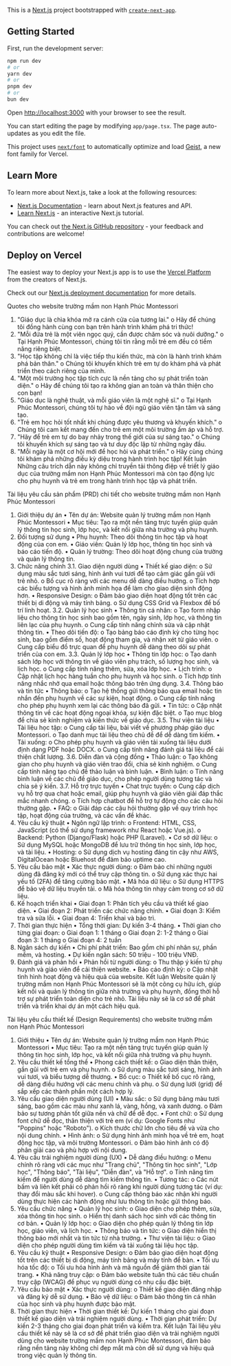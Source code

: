 This is a [Next.js](https://nextjs.org) project bootstrapped with [`create-next-app`](https://nextjs.org/docs/app/api-reference/cli/create-next-app).

## Getting Started

First, run the development server:

```bash
npm run dev
# or
yarn dev
# or
pnpm dev
# or
bun dev
```

Open [http://localhost:3000](http://localhost:3000) with your browser to see the result.

You can start editing the page by modifying `app/page.tsx`. The page auto-updates as you edit the file.

This project uses [`next/font`](https://nextjs.org/docs/app/building-your-application/optimizing/fonts) to automatically optimize and load [Geist](https://vercel.com/font), a new font family for Vercel.

## Learn More

To learn more about Next.js, take a look at the following resources:

- [Next.js Documentation](https://nextjs.org/docs) - learn about Next.js features and API.
- [Learn Next.js](https://nextjs.org/learn) - an interactive Next.js tutorial.

You can check out [the Next.js GitHub repository](https://github.com/vercel/next.js) - your feedback and contributions are welcome!

## Deploy on Vercel

The easiest way to deploy your Next.js app is to use the [Vercel Platform](https://vercel.com/new?utm_medium=default-template&filter=next.js&utm_source=create-next-app&utm_campaign=create-next-app-readme) from the creators of Next.js.

Check out our [Next.js deployment documentation](https://nextjs.org/docs/app/building-your-application/deploying) for more details.




Quotes cho website trường mầm non Hạnh Phúc Montessori
1.	"Giáo dục là chìa khóa mở ra cánh cửa của tương lai."
o	Hãy để chúng tôi đồng hành cùng con bạn trên hành trình khám phá tri thức!
2.	"Mỗi đứa trẻ là một viên ngọc quý, cần được chăm sóc và nuôi dưỡng."
o	Tại Hạnh Phúc Montessori, chúng tôi tin rằng mỗi trẻ em đều có tiềm năng riêng biệt.
3.	"Học tập không chỉ là việc tiếp thu kiến thức, mà còn là hành trình khám phá bản thân."
o	Chúng tôi khuyến khích trẻ em tự do khám phá và phát triển theo cách riêng của mình.
4.	"Một môi trường học tập tích cực là nền tảng cho sự phát triển toàn diện."
o	Hãy để chúng tôi tạo ra không gian an toàn và thân thiện cho con bạn!
5.	"Giáo dục là nghệ thuật, và mỗi giáo viên là một nghệ sĩ."
o	Tại Hạnh Phúc Montessori, chúng tôi tự hào về đội ngũ giáo viên tận tâm và sáng tạo.
6.	"Trẻ em học hỏi tốt nhất khi chúng được yêu thương và khuyến khích."
o	Chúng tôi cam kết mang đến cho trẻ em một môi trường ấm áp và hỗ trợ.
7.	"Hãy để trẻ em tự do bay nhảy trong thế giới của sự sáng tạo."
o	Chúng tôi khuyến khích sự sáng tạo và tư duy độc lập từ những ngày đầu.
8.	"Mỗi ngày là một cơ hội mới để học hỏi và phát triển."
o	Hãy cùng chúng tôi khám phá những điều kỳ diệu trong hành trình học tập!
Kết luận
Những câu trích dẫn này không chỉ truyền tải thông điệp về triết lý giáo dục của trường mầm non Hạnh Phúc Montessori mà còn tạo động lực cho phụ huynh và trẻ em trong hành trình học tập và phát triển.




Tài liệu yêu cầu sản phẩm (PRD) chi tiết cho website trường mầm non Hạnh Phúc Montessori
1. Giới thiệu dự án
•	Tên dự án: Website quản lý trường mầm non Hạnh Phúc Montessori
•	Mục tiêu: Tạo ra một nền tảng trực tuyến giúp quản lý thông tin học sinh, lớp học, và kết nối giữa nhà trường và phụ huynh.
2. Đối tượng sử dụng
•	Phụ huynh: Theo dõi thông tin học tập và hoạt động của con em.
•	Giáo viên: Quản lý lớp học, thông tin học sinh và báo cáo tiến độ.
•	Quản lý trường: Theo dõi hoạt động chung của trường và quản lý thông tin.
3. Chức năng chính
3.1. Giao diện người dùng
•	Thiết kế giao diện: 
o	Sử dụng màu sắc tươi sáng, hình ảnh vui tươi để tạo cảm giác gần gũi với trẻ nhỏ.
o	Bố cục rõ ràng với các menu dễ dàng điều hướng.
o	Tích hợp các biểu tượng và hình ảnh minh họa để làm cho giao diện sinh động hơn.
•	Responsive Design: 
o	Đảm bảo giao diện hoạt động tốt trên các thiết bị di động và máy tính bảng.
o	Sử dụng CSS Grid và Flexbox để bố trí linh hoạt.
3.2. Quản lý học sinh
•	Thông tin cá nhân: 
o	Tạo form nhập liệu cho thông tin học sinh bao gồm tên, ngày sinh, lớp học, và thông tin liên lạc của phụ huynh.
o	Cung cấp tính năng chỉnh sửa và cập nhật thông tin.
•	Theo dõi tiến độ: 
o	Tạo bảng báo cáo định kỳ cho từng học sinh, bao gồm điểm số, hoạt động tham gia, và nhận xét từ giáo viên.
o	Cung cấp biểu đồ trực quan để phụ huynh dễ dàng theo dõi sự phát triển của con em.
3.3. Quản lý lớp học
•	Thông tin lớp học: 
o	Tạo danh sách lớp học với thông tin về giáo viên phụ trách, số lượng học sinh, và lịch học.
o	Cung cấp tính năng thêm, sửa, xóa lớp học.
•	Lịch trình: 
o	Cập nhật lịch học hàng tuần cho phụ huynh và học sinh.
o	Tích hợp tính năng nhắc nhở qua email hoặc thông báo trên ứng dụng.
3.4. Thông báo và tin tức
•	Thông báo: 
o	Tạo hệ thống gửi thông báo qua email hoặc tin nhắn đến phụ huynh về các sự kiện, hoạt động.
o	Cung cấp tính năng cho phép phụ huynh xem lại các thông báo đã gửi.
•	Tin tức: 
o	Cập nhật thông tin về các hoạt động ngoại khóa, sự kiện đặc biệt.
o	Tạo mục blog để chia sẻ kinh nghiệm và kiến thức về giáo dục.
3.5. Thư viện tài liệu
•	Tài liệu học tập: 
o	Cung cấp tài liệu, bài viết về phương pháp giáo dục Montessori.
o	Tạo danh mục tài liệu theo chủ đề để dễ dàng tìm kiếm.
•	Tải xuống: 
o	Cho phép phụ huynh và giáo viên tải xuống tài liệu dưới định dạng PDF hoặc DOCX.
o	Cung cấp tính năng đánh giá tài liệu để cải thiện chất lượng.
3.6. Diễn đàn và cộng đồng
•	Thảo luận: 
o	Tạo không gian cho phụ huynh và giáo viên trao đổi, chia sẻ kinh nghiệm.
o	Cung cấp tính năng tạo chủ đề thảo luận và bình luận.
•	Bình luận: 
o	Tính năng bình luận về các chủ đề giáo dục, cho phép người dùng tương tác và chia sẻ ý kiến.
3.7. Hỗ trợ trực tuyến
•	Chat trực tuyến: 
o	Cung cấp dịch vụ hỗ trợ qua chat hoặc email, giúp phụ huynh và giáo viên giải đáp thắc mắc nhanh chóng.
o	Tích hợp chatbot để hỗ trợ tự động cho các câu hỏi thường gặp.
•	FAQ: 
o	Giải đáp các câu hỏi thường gặp về quy trình học tập, hoạt động của trường, và các vấn đề khác.
4. Yêu cầu kỹ thuật
•	Ngôn ngữ lập trình: 
o	Frontend: HTML, CSS, JavaScript (có thể sử dụng framework như React hoặc Vue.js).
o	Backend: Python (Django/Flask) hoặc PHP (Laravel).
•	Cơ sở dữ liệu: 
o	Sử dụng MySQL hoặc MongoDB để lưu trữ thông tin học sinh, lớp học, và tài liệu.
•	Hosting: 
o	Sử dụng dịch vụ hosting đáng tin cậy như AWS, DigitalOcean hoặc Bluehost để đảm bảo uptime cao.
5. Yêu cầu bảo mật
•	Xác thực người dùng: 
o	Đảm bảo chỉ những người dùng đã đăng ký mới có thể truy cập thông tin.
o	Sử dụng xác thực hai yếu tố (2FA) để tăng cường bảo mật.
•	Mã hóa dữ liệu: 
o	Sử dụng HTTPS để bảo vệ dữ liệu truyền tải.
o	Mã hóa thông tin nhạy cảm trong cơ sở dữ liệu.
6. Kế hoạch triển khai
•	Giai đoạn 1: Phân tích yêu cầu và thiết kế giao diện.
•	Giai đoạn 2: Phát triển các chức năng chính.
•	Giai đoạn 3: Kiểm tra và sửa lỗi.
•	Giai đoạn 4: Triển khai và bảo trì.
7. Thời gian thực hiện
•	Tổng thời gian: Dự kiến 3-4 tháng.
•	Thời gian cho từng giai đoạn: 
o	Giai đoạn 1: 1 tháng
o	Giai đoạn 2: 1-2 tháng
o	Giai đoạn 3: 1 tháng
o	Giai đoạn 4: 2 tuần
8. Ngân sách dự kiến
•	Chi phí phát triển: Bao gồm chi phí nhân sự, phần mềm, và hosting.
•	Dự kiến ngân sách: 50 triệu - 100 triệu VNĐ.
9. Đánh giá và phản hồi
•	Phản hồi từ người dùng: 
o	Thu thập ý kiến từ phụ huynh và giáo viên để cải thiện website.
•	Báo cáo định kỳ: 
o	Cập nhật tình hình hoạt động và hiệu quả của website.
Kết luận
Website quản lý trường mầm non Hạnh Phúc Montessori sẽ là một công cụ hữu ích, giúp kết nối và quản lý thông tin giữa nhà trường và phụ huynh, đồng thời hỗ trợ sự phát triển toàn diện cho trẻ nhỏ. Tài liệu này sẽ là cơ sở để phát triển và triển khai dự án một cách hiệu quả.

Tài liệu yêu cầu thiết kế (Design Requirements) cho website trường mầm non Hạnh Phúc Montessori
1. Giới thiệu
•	Tên dự án: Website quản lý trường mầm non Hạnh Phúc Montessori
•	Mục tiêu: Tạo ra một nền tảng trực tuyến giúp quản lý thông tin học sinh, lớp học, và kết nối giữa nhà trường và phụ huynh.
2. Yêu cầu thiết kế tổng thể
•	Phong cách thiết kế: 
o	Giao diện thân thiện, gần gũi với trẻ em và phụ huynh.
o	Sử dụng màu sắc tươi sáng, hình ảnh vui tươi, và biểu tượng dễ thương.
•	Bố cục: 
o	Thiết kế bố cục rõ ràng, dễ dàng điều hướng với các menu chính và phụ.
o	Sử dụng lưới (grid) để sắp xếp các thành phần một cách hợp lý.
3. Yêu cầu giao diện người dùng (UI)
•	Màu sắc: 
o	Sử dụng bảng màu tươi sáng, bao gồm các màu như xanh lá, vàng, hồng, và xanh dương.
o	Đảm bảo sự tương phản tốt giữa nền và chữ để dễ đọc.
•	Font chữ: 
o	Sử dụng font chữ dễ đọc, thân thiện với trẻ em (ví dụ: Google Fonts như "Poppins" hoặc "Roboto").
o	Kích thước chữ lớn cho tiêu đề và vừa cho nội dung chính.
•	Hình ảnh: 
o	Sử dụng hình ảnh minh họa về trẻ em, hoạt động học tập, và môi trường Montessori.
o	Đảm bảo hình ảnh có độ phân giải cao và phù hợp với nội dung.
4. Yêu cầu trải nghiệm người dùng (UX)
•	Dễ dàng điều hướng: 
o	Menu chính rõ ràng với các mục như "Trang chủ", "Thông tin học sinh", "Lớp học", "Thông báo", "Tài liệu", "Diễn đàn", và "Hỗ trợ".
o	Tính năng tìm kiếm để người dùng dễ dàng tìm kiếm thông tin.
•	Tương tác: 
o	Các nút bấm và liên kết phải có phản hồi rõ ràng khi người dùng tương tác (ví dụ: thay đổi màu sắc khi hover).
o	Cung cấp thông báo xác nhận khi người dùng thực hiện các hành động như lưu thông tin hoặc gửi thông báo.
5. Yêu cầu chức năng
•	Quản lý học sinh: 
o	Giao diện cho phép thêm, sửa, xóa thông tin học sinh.
o	Hiển thị danh sách học sinh với các thông tin cơ bản.
•	Quản lý lớp học: 
o	Giao diện cho phép quản lý thông tin lớp học, giáo viên, và lịch học.
•	Thông báo và tin tức: 
o	Giao diện hiển thị thông báo mới nhất và tin tức từ nhà trường.
•	Thư viện tài liệu: 
o	Giao diện cho phép người dùng tìm kiếm và tải xuống tài liệu học tập.
6. Yêu cầu kỹ thuật
•	Responsive Design: 
o	Đảm bảo giao diện hoạt động tốt trên các thiết bị di động, máy tính bảng và máy tính để bàn.
•	Tối ưu hóa tốc độ: 
o	Tối ưu hóa hình ảnh và mã nguồn để giảm thời gian tải trang.
•	Khả năng truy cập: 
o	Đảm bảo website tuân thủ các tiêu chuẩn truy cập (WCAG) để phục vụ người dùng có nhu cầu đặc biệt.
7. Yêu cầu bảo mật
•	Xác thực người dùng: 
o	Thiết kế giao diện đăng nhập và đăng ký dễ sử dụng.
•	Bảo vệ dữ liệu: 
o	Đảm bảo thông tin cá nhân của học sinh và phụ huynh được bảo mật.
8. Thời gian thực hiện
•	Thời gian thiết kế: Dự kiến 1 tháng cho giai đoạn thiết kế giao diện và trải nghiệm người dùng.
•	Thời gian phát triển: Dự kiến 2-3 tháng cho giai đoạn phát triển và kiểm tra.
Kết luận
Tài liệu yêu cầu thiết kế này sẽ là cơ sở để phát triển giao diện và trải nghiệm người dùng cho website trường mầm non Hạnh Phúc Montessori, đảm bảo rằng nền tảng này không chỉ đẹp mắt mà còn dễ sử dụng và hiệu quả trong việc quản lý thông tin.


